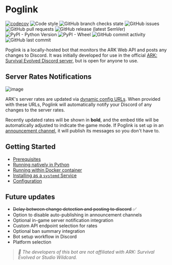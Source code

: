 # Poglink
[![codecov](https://codecov.io/gh/FM-17/poglink/branch/main/graph/badge.svg?token=Y84IU5NAH0)](https://codecov.io/gh/FM-17/poglink)
![Code style](https://img.shields.io/badge/Code%20style-black-000000)
![GitHub branch checks state](https://img.shields.io/github/checks-status/FM-17/poglink/main)
![GitHub issues](https://img.shields.io/github/issues/fm-17/poglink)
![GitHub pull requests](https://img.shields.io/github/issues-pr/fm-17/poglink)
![GitHub release (latest SemVer)](https://img.shields.io/github/v/release/fm-17/poglink)
![PyPI - Python Version](https://img.shields.io/pypi/pyversions/poglink)
![PyPI - Wheel](https://img.shields.io/pypi/wheel/poglink)
![GitHub commit activity](https://img.shields.io/github/commit-activity/m/fm-17/poglink)
![GitHub last commit](https://img.shields.io/github/last-commit/fm-17/poglink)


Poglink is a locally-hosted bot that monitors the ARK Web API and posts any changes to Discord. It was initially developed for use in the official [ARK: Survival Evolved Discord server](https://discord.gg/playark), but is open for anyone to use. 

## Server Rates Notifications
![image](https://i.ibb.co/2t9gR5K/poglink.png)

ARK's server rates are updated via [dynamic config URLs](https://arkdedicated.com/dynamicconfig.ini). When provided with these URLs, Poglink will automatically notify your Discord of any changes to the server rates.

Recently updated rates will be shown in **bold**, and the embed title will be automatically adjusted to indicate the game mode. If Poglink is set up in an [announcement channel](https://support.discord.com/hc/en-us/articles/360032008192-Announcement-Channels-), it will publish its messages so you don't have to.

## Getting Started 
- [Prerequisites](https://github.com/FM-17/poglink/blob/main/docs/prerequisites.md)
- [Running natively in Python](https://github.com/FM-17/poglink/blob/main/docs/native-installation.md)
- [Running within Docker container](https://github.com/FM-17/poglink/blob/main/docs/docker-installation.md)
- [Installing as a `systemd` Service](https://github.com/FM-17/poglink/blob/main/docs/systemd-installation.md)
- [Configuration](https://github.com/FM-17/poglink/blob/main/docs/configuration.md)

## Future updates
- ~~Delay between change detection and posting to discord~~ ✅
- Option to disable auto-publishing in announcement channels
- Optional in-game server notification integration
- Custom API endpoint selection for rates
- Optional ban summary integration
- Bot setup workflow in Discord
- Platform selection

> _📝 The developers of this bot are not affiliated with ARK: Survival Evolved or Studio Wildcard._
